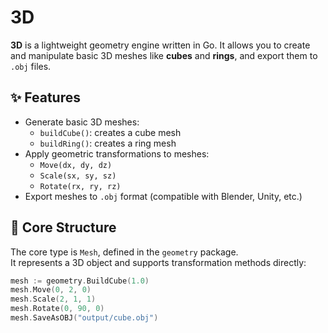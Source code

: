 # 3D

**3D** is a lightweight geometry engine written in Go. It allows you to create and manipulate basic 3D meshes like **cubes** and **rings**, and export them to `.obj` files.

## ✨ Features

- Generate basic 3D meshes:
  - `buildCube()`: creates a cube mesh
  - `buildRing()`: creates a ring mesh
- Apply geometric transformations to meshes:
  - `Move(dx, dy, dz)`
  - `Scale(sx, sy, sz)`
  - `Rotate(rx, ry, rz)`
- Export meshes to `.obj` format (compatible with Blender, Unity, etc.)

## 🧱 Core Structure

The core type is `Mesh`, defined in the `geometry` package.  
It represents a 3D object and supports transformation methods directly:

```go
mesh := geometry.BuildCube(1.0)
mesh.Move(0, 2, 0)
mesh.Scale(2, 1, 1)
mesh.Rotate(0, 90, 0)
mesh.SaveAsOBJ("output/cube.obj")
